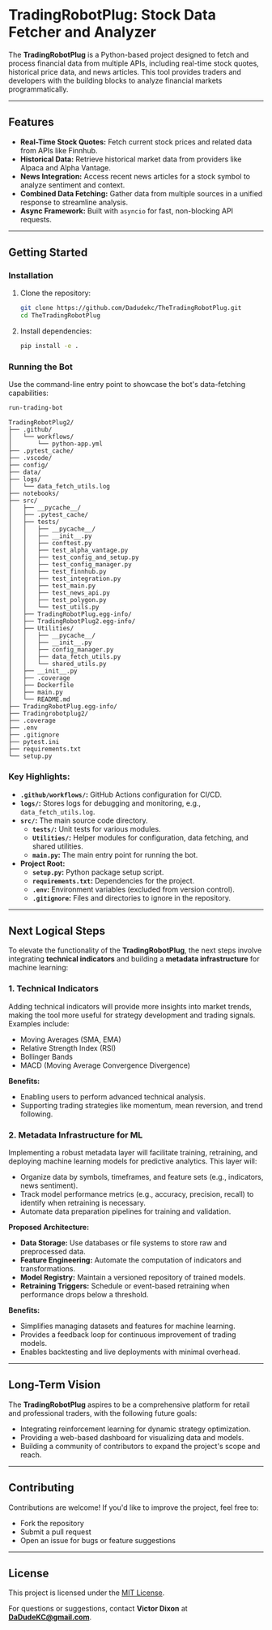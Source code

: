 # TradingRobotPlug: Stock Data Fetcher and Analyzer

The **TradingRobotPlug** is a Python-based project designed to fetch and process financial data from multiple APIs, including real-time stock quotes, historical price data, and news articles. This tool provides traders and developers with the building blocks to analyze financial markets programmatically.

---

## Features
- **Real-Time Stock Quotes:** Fetch current stock prices and related data from APIs like Finnhub.
- **Historical Data:** Retrieve historical market data from providers like Alpaca and Alpha Vantage.
- **News Integration:** Access recent news articles for a stock symbol to analyze sentiment and context.
- **Combined Data Fetching:** Gather data from multiple sources in a unified response to streamline analysis.
- **Async Framework:** Built with `asyncio` for fast, non-blocking API requests.

---

## Getting Started

### Installation
1. Clone the repository:
   ```bash
   git clone https://github.com/Dadudekc/TheTradingRobotPlug.git
   cd TheTradingRobotPlug
   ```
2. Install dependencies:
   ```bash
   pip install -e .
   ```

### Running the Bot
Use the command-line entry point to showcase the bot's data-fetching capabilities:
```bash
run-trading-bot
```

```plaintext
TradingRobotPlug2/
├── .github/
│   └── workflows/
│       └── python-app.yml
├── .pytest_cache/
├── .vscode/
├── config/
├── data/
├── logs/
│   └── data_fetch_utils.log
├── notebooks/
├── src/
│   ├── __pycache__/
│   ├── .pytest_cache/
│   ├── tests/
│   │   ├── __pycache__/
│   │   ├── __init__.py
│   │   ├── conftest.py
│   │   ├── test_alpha_vantage.py
│   │   ├── test_config_and_setup.py
│   │   ├── test_config_manager.py
│   │   ├── test_finnhub.py
│   │   ├── test_integration.py
│   │   ├── test_main.py
│   │   ├── test_news_api.py
│   │   ├── test_polygon.py
│   │   └── test_utils.py
│   ├── TradingRobotPlug.egg-info/
│   ├── TradingRobotPlug2.egg-info/
│   ├── Utilities/
│   │   ├── __pycache__/
│   │   ├── __init__.py
│   │   ├── config_manager.py
│   │   ├── data_fetch_utils.py
│   │   └── shared_utils.py
│   ├── __init__.py
│   ├── .coverage
│   ├── Dockerfile
│   ├── main.py
│   └── README.md
├── TradingRobotPlug.egg-info/
├── Tradingrobotplug2/
├── .coverage
├── .env
├── .gitignore
├── pytest.ini
├── requirements.txt
└── setup.py
```

### Key Highlights:
- **`.github/workflows/`:** GitHub Actions configuration for CI/CD.
- **`logs/`:** Stores logs for debugging and monitoring, e.g., `data_fetch_utils.log`.
- **`src/`:** The main source code directory.
  - **`tests/`:** Unit tests for various modules.
  - **`Utilities/`:** Helper modules for configuration, data fetching, and shared utilities.
  - **`main.py`:** The main entry point for running the bot.
- **Project Root:**
  - **`setup.py`:** Python package setup script.
  - **`requirements.txt`:** Dependencies for the project.
  - **`.env`:** Environment variables (excluded from version control).
  - **`.gitignore`:** Files and directories to ignore in the repository.

---

## Next Logical Steps

To elevate the functionality of the **TradingRobotPlug**, the next steps involve integrating **technical indicators** and building a **metadata infrastructure** for machine learning:

### 1. **Technical Indicators**
   Adding technical indicators will provide more insights into market trends, making the tool more useful for strategy development and trading signals. Examples include:
   - Moving Averages (SMA, EMA)
   - Relative Strength Index (RSI)
   - Bollinger Bands
   - MACD (Moving Average Convergence Divergence)

   **Benefits:**
   - Enabling users to perform advanced technical analysis.
   - Supporting trading strategies like momentum, mean reversion, and trend following.

### 2. **Metadata Infrastructure for ML**
   Implementing a robust metadata layer will facilitate training, retraining, and deploying machine learning models for predictive analytics. This layer will:
   - Organize data by symbols, timeframes, and feature sets (e.g., indicators, news sentiment).
   - Track model performance metrics (e.g., accuracy, precision, recall) to identify when retraining is necessary.
   - Automate data preparation pipelines for training and validation.

   **Proposed Architecture:**
   - **Data Storage:** Use databases or file systems to store raw and preprocessed data.
   - **Feature Engineering:** Automate the computation of indicators and transformations.
   - **Model Registry:** Maintain a versioned repository of trained models.
   - **Retraining Triggers:** Schedule or event-based retraining when performance drops below a threshold.

   **Benefits:**
   - Simplifies managing datasets and features for machine learning.
   - Provides a feedback loop for continuous improvement of trading models.
   - Enables backtesting and live deployments with minimal overhead.

---

## Long-Term Vision
The **TradingRobotPlug** aspires to be a comprehensive platform for retail and professional traders, with the following future goals:
- Integrating reinforcement learning for dynamic strategy optimization.
- Providing a web-based dashboard for visualizing data and models.
- Building a community of contributors to expand the project's scope and reach.

---

## Contributing
Contributions are welcome! If you'd like to improve the project, feel free to:
- Fork the repository
- Submit a pull request
- Open an issue for bugs or feature suggestions

---

## License
This project is licensed under the [MIT License](https://opensource.org/licenses/MIT). 

For questions or suggestions, contact **Victor Dixon** at **DaDudeKC@gmail.com**.